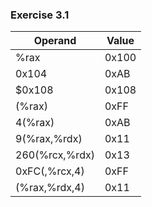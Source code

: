 ### Exercise 3.1
| Operand           | Value    |
| ----------------- | -------- |
| %rax              | 0x100    |
| 0x104             | 0xAB     |
| $0x108            | 0x108    |
| (%rax)            | 0xFF     |
| 4(%rax)           | 0xAB     |
| 9(%rax,%rdx)      | 0x11     |
| 260(%rcx,%rdx)    | 0x13     |
| 0xFC(,%rcx,4)     | 0xFF     |
| (%rax,%rdx,4)     | 0x11     |
